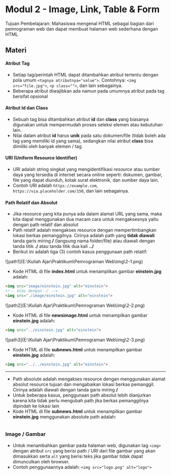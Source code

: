 # Modul 2 - Image, Link, Table & Form

Tujuan Pembelajaran: Mahasiswa mengenal HTML sebagai bagian dari pemrograman web dan dapat membuat halaman web sederhana dengan HTML

## Materi

#### Atribut Tag

* Setiap tag/perintah HTML dapat ditambahkan atribut tertentu dengan pola umum ```<tagnya atributnya="value">```. Contohnya: ```<img src="file.jpg">```, ```<p class="">```, dan lain sebagainya.
* Beberapa atribut diwajibkan ada namun pada umumnya atribut pada tag bersifat opsional

#### Atribut Id dan Class

* Sebuah tag bisa ditambahkan atribut __id__ dan __class__ yang biasanya digunakan untuk mempermudah proses seleksi elemen atau kebutuhan lain.
* Nilai dalam atribut __id__ harus __unik__ pada satu dokumen/file (tidak boleh ada tag yang memiliki id yang sama), sedangkan nilai atribut __class__ bisa dimiliki oleh banyak elemen / tag

#### URI (Uniform Resource Identifier)

* URI adalah string singkat yang mengidentifikasi _resource_ atau sumber daya yang tersedia di internet secara online seperti: dokumen, gambar, file yang dapat diunduh, kotak surat elektronik, dan sumber daya lain.
* Contoh URI adalah ```https://example.com```, ```https://via.placeholder.com/150```, dan lain sebagainya.

#### Path Relatif dan Absolut

* Jika resource yang kita punya ada dalam alamat URL yang sama, maka kita dapat menggunakan dua macam cara untuk mengaksesnya yaitu dengan path relatif dan absolut
* Path relatif adalah mengakses resource dengan mempertimbangkan lokasi berkas pemanggilnya. Cirinya adalah path yang __tidak diawali__ tanda garis miring __/__ (langsung nama folder/file) atau diawali dengan tanda titik __./__ atau tanda titik dua kali __../__
* Berikut ini adalah tiga (3) contoh kasus penggunaan path relatif:

![path1](E:\Kuliah Ajar\Praktikum\Pemrograman Web\img\2-1.png)

* Kode HTML di file __index.html__ untuk menampilkan gambar __einstein.jpg__ adalah:

```html
<img src="image/einstein.jpg" alt="einstein">
<!-- atau dengan ./ -->
<img src="./image/einstein.jpg" alt="einstein">
```

![path2](E:\Kuliah Ajar\Praktikum\Pemrograman Web\img\2-2.png)

* Kode HTML di file __newsimage.html__ untuk menampilkan gambar __einstein.jpg__ adalah:

```html
<img src="../einstein.jpg" alt="einstein">
```

![path3](E:\Kuliah Ajar\Praktikum\Pemrograman Web\img\2-3.png)

* Kode HTML di file __subnews.html__ untuk menampilkan gambar __einstein.jpg__ adalah:

```html
<img src="../../einstein.jpg" alt="einstein">
```

---

* Path absolute adalah mengakses resource dengan menggunakan alamat absolut resource tujuan dan mengabaikan lokasi berkas pemanggil. Cirinya adalah diawali dengan tanda garis miring __/__ 
* Untuk beberapa kasus, penggunaan path absolut lebih dianjurkan karena kita tidak perlu mengubah path jika berkas pemanggilnya dipindah ke lokasi lain
* Kode HTML di file __subnews.html__ untuk menampilkan gambar __einstein.jpg__ menggunakan absolute path adalah:

```html

```



### Image / Gambar

* Untuk menambahkan gambar pada halaman web, digunakan tag ```<img>``` dengan atribut ```src``` yang berisi path / URI dari file gambar yang akan dimasukkan serta ```alt``` yang berisi teks jika gambar tidak dapat dimunculkan oleh browser.
* Contoh penggunaannya adalah: ```<img src="logo.png" alt="logo">```